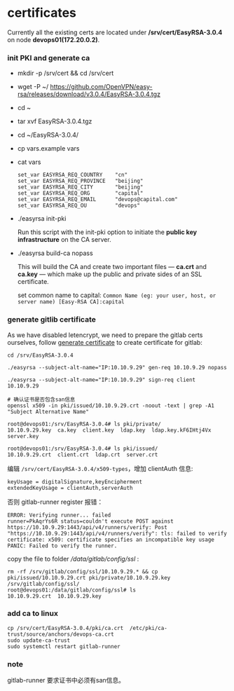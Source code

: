 # certificates

Currently all the existing certs are located under **/srv/cert/EasyRSA-3.0.4** on node **devops01(172.20.0.2)**.

### init PKI and generate ca
* mkdir -p /srv/cert && cd /srv/cert
* wget -P ~/ https://github.com/OpenVPN/easy-rsa/releases/download/v3.0.4/EasyRSA-3.0.4.tgz
* cd ~
* tar xvf EasyRSA-3.0.4.tgz
* cd ~/EasyRSA-3.0.4/
* cp vars.example vars
* cat vars

    ```
    set_var EASYRSA_REQ_COUNTRY    "cn"
    set_var EASYRSA_REQ_PROVINCE   "beijing"
    set_var EASYRSA_REQ_CITY       "beijing"
    set_var EASYRSA_REQ_ORG        "capital"
    set_var EASYRSA_REQ_EMAIL      "devops@capital.com"
    set_var EASYRSA_REQ_OU         "devops"
    ```
* ./easyrsa init-pki

  Run this script with the init-pki option to initiate the **public key infrastructure** on the CA server.
  
  
* ./easyrsa build-ca nopass

  This will build the CA and create two important files — **ca.crt** and **ca.key** — which make up the public and private sides of an SSL certificate.

  set common name to capital: 
  `Common Name (eg: your user, host, or server name) [Easy-RSA CA]:capital`

### generate gitlib certificate


As we have disabled letencrypt, we need to prepare the gitlab certs ourselves, follow [generate certificate](./cert.md) to create certificate for gitlab:

```
cd /srv/EasyRSA-3.0.4

./easyrsa --subject-alt-name="IP:10.10.9.29" gen-req 10.10.9.29 nopass

./easyrsa --subject-alt-name="IP:10.10.9.29" sign-req client 10.10.9.29

# 确认证书是否包含san信息
openssl x509 -in pki/issued/10.10.9.29.crt -noout -text | grep -A1 "Subject Alternative Name"

root@devops01:/srv/EasyRSA-3.0.4# ls pki/private/
10.10.9.29.key  ca.key  client.key  ldap.key  ldap.key.kF6IHtj4Vx  server.key

root@devops01:/srv/EasyRSA-3.0.4# ls pki/issued/
10.10.9.29.crt  client.crt  ldap.crt  server.crt

```

编辑 `/srv/cert/EasyRSA-3.0.4/x509-types`，增加 clientAuth 信息:
```
keyUsage = digitalSignature,keyEncipherment
extendedKeyUsage = clientAuth,serverAuth
```

否则 gitlab-runner register 报错：
```
ERROR: Verifying runner... failed                   
runner=PkAqrYs6R status=couldn't execute POST against https://10.10.9.29:1443/api/v4/runners/verify: Post "https://10.10.9.29:1443/api/v4/runners/verify": tls: failed to verify certificate: x509: certificate specifies an incompatible key usage
PANIC: Failed to verify the runner.
```

copy the file to folder */data/gitlab/config/ssl* :
```
rm -rf /srv/gitlab/config/ssl/10.10.9.29.* && cp pki/issued/10.10.9.29.crt pki/private/10.10.9.29.key /srv/gitlab/config/ssl/
root@devops01:/data/gitlab/config/ssl# ls
10.10.9.29.crt  10.10.9.29.key
```

### add ca to linux

```
cp /srv/cert/EasyRSA-3.0.4/pki/ca.crt  /etc/pki/ca-trust/source/anchors/devops-ca.crt
sudo update-ca-trust
sudo systemctl restart gitlab-runner
```

### note

gitlab-runner 要求证书中必须有san信息。